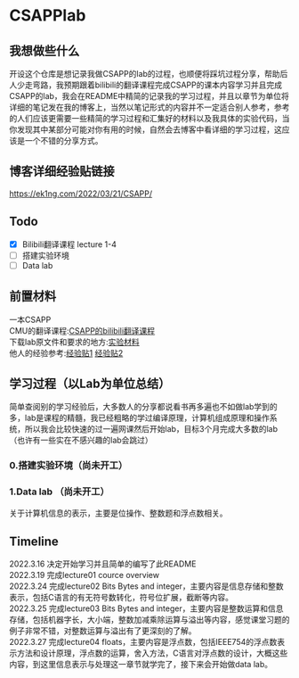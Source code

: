 # CSAPPlab

## 我想做些什么
开设这个仓库是想记录我做CSAPP的lab的过程，也顺便将踩坑过程分享，帮助后人少走弯路，我预期跟着bilibili的翻译课程完成CSAPP的课本内容学习并且完成CSAPP的lab，我会在README中精简的记录我的学习过程，并且以章节为单位将详细的笔记发在我的博客上，当然以笔记形式的内容并不一定适合别人参考，参考的人们应该更需要一些精简的学习过程和汇集好的材料以及我具体的实验代码，当你发现其中某部分可能对你有用的时候，自然会去博客中看详细的学习过程，这应该是一个不错的分享方式。
## 博客详细经验贴链接
https://ek1ng.com/2022/03/21/CSAPP/

## Todo
- [x] Bilibili翻译课程 lecture 1-4
- [ ] 搭建实验环境
- [ ] Data lab

## 前置材料
一本CSAPP <br>
CMU的翻译课程:[CSAPP的bilibili翻译课程](https://www.bilibili.com/video/BV1iW411d7hd?from=search&seid=14100643096477102310&spm_id_from=333.337.0.0)<br>
下载lab原文件和要求的地方:[实验材料](http://csapp.cs.cmu.edu/3e/labs.html)<br>
他人的经验参考:[经验贴1](https://hansimov.gitbook.io/csapp/publish-info/about-authors) [经验贴2](https://www.zhihu.com/question/20402534) <br>

## 学习过程（以Lab为单位总结）
简单查阅别的学习经验后，大多数人的分享都说看书再多遍也不如做lab学到的多，lab是课程的精髓，我已经粗略的学过编译原理，计算机组成原理和操作系统，所以我会比较快速的过一遍网课然后开始lab，目标3个月完成大多数的lab（也许有一些实在不感兴趣的lab会跳过）

### 0.搭建实验环境（尚未开工）

### 1.Data lab （尚未开工）
关于计算机信息的表示，主要是位操作、整数题和浮点数相关。

## Timeline
2022.3.16 决定开始学习并且简单的编写了此README<br>
2022.3.19 完成lecture01 cource overview<br>
2022.3.24 完成lecture02 Bits Bytes and integer，主要内容是信息存储和整数表示，包括C语言的有无符号数转化，符号位扩展，截断等内容。<br>
2022.3.25 完成lecture03 Bits Bytes and integer，主要内容是整数运算和信息存储，包括机器字长，大小端，整数加减乘除运算与溢出等内容，感觉课堂习题的例子非常不错，对整数运算与溢出有了更深刻的了解。<br>
2022.3.27 完成lecture04 floats，主要内容是浮点数，包括IEEE754的浮点数表示方法和设计原理，浮点数的运算，舍入方法，C语言对浮点数的设计，大概这些内容，到这里信息表示与处理这一章节就学完了，接下来会开始做data lab。


